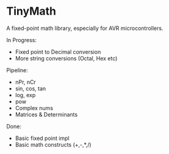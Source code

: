 # TinyMath
A fixed-point math library, especially for AVR microcontrollers.

In Progress:
- Fixed point to Decimal conversion
- More string conversions (Octal, Hex etc)

Pipeline:
- nPr, nCr
- sin, cos, tan
- log, exp
- pow
- Complex nums
- Matrices & Determinants

Done:
- Basic fixed point impl
- Basic math constructs (+,-,\*,/) 
